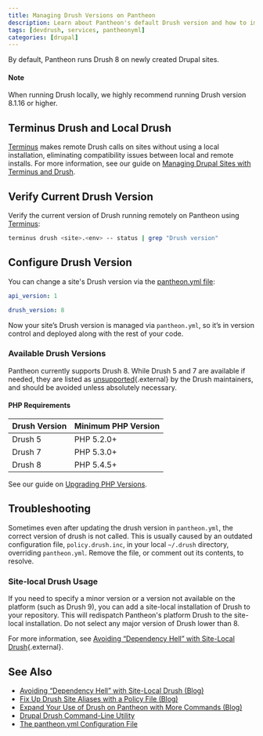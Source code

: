 ```yaml
---
title: Managing Drush Versions on Pantheon
description: Learn about Pantheon's default Drush version and how to implement site-local usage.
tags: [devdrush, services, pantheonyml]
categories: [drupal]
---
```

By default, Pantheon runs Drush 8 on newly created Drupal sites.

<div class="alert alert-info" role="alert">
<h4 class="info">Note</h4>
<p markdown="1">
When running Drush locally, we highly recommend running Drush version 8.1.16 or higher.
</p></div>

## Terminus Drush and Local Drush
[Terminus](/docs/terminus/) makes remote Drush calls on sites without using a local installation, eliminating compatibility issues between local and remote installs. For more information, see our guide on [Managing Drupal Sites with Terminus and Drush](/docs/guides/terminus-drupal-site-management/).

## Verify Current Drush Version
Verify the current version of Drush running remotely on Pantheon using [Terminus](/docs/terminus):
```bash
terminus drush <site>.<env> -- status | grep "Drush version"
```

## Configure Drush Version
You can change a site's Drush version via the [pantheon.yml file](/docs/pantheon-yml):
```yaml
api_version: 1

drush_version: 8
```
Now your site’s Drush version is managed via `pantheon.yml`, so it’s in version control and deployed along with the rest of your code.

### Available Drush Versions
Pantheon currently supports Drush 8. While Drush 5 and 7 are available if needed, they are listed as [unsupported](http://docs.drush.org/en/master/install/#drupal-compatibility){.external} by the Drush maintainers, and should be avoided unless absolutely necessary.

#### PHP Requirements

<table class="table  table-bordered table-responsive">
    <thead>
      <tr>
        <th>Drush Version</th>
        <th>Minimum PHP Version</th>
      </tr>
    </thead>
    <tbody>
      <tr>
        <td>Drush 5</td>
        <td>PHP 5.2.0+</td>
      </tr>
      <tr>
        <td>Drush 7</td>
        <td>PHP 5.3.0+</td>
      </tr>
      <tr>
        <td>Drush 8</td>
        <td>PHP 5.4.5+</td>
      </tr>
    </tbody>
</table>

See our guide on [Upgrading PHP Versions](/docs/php-versions/).

## Troubleshooting

Sometimes even after updating the drush version in `pantheon.yml`, the correct version of drush is not called. This is usually caused by an outdated configuration file, `policy.drush.inc`, in your local `~/.drush` directory, overriding `pantheon.yml`. Remove the file, or comment out its contents, to resolve.

### Site-local Drush Usage
If you need to specify a minor version or a version not available on the platform (such as Drush 9), you can add a site-local installation of Drush to your repository. This will redispatch Pantheon's platform Drush to the site-local installation. Do not select any major version of Drush lower than 8.

For more information, see [Avoiding “Dependency Hell” with Site-Local Drush](https://pantheon.io/blog/avoiding-dependency-hell-site-local-drush){.external}.

## See Also
- [Avoiding “Dependency Hell” with Site-Local Drush (Blog)](https://pantheon.io/blog/avoiding-dependency-hell-site-local-drush)
- [Fix Up Drush Site Aliases with a Policy File (Blog)](https://pantheon.io/blog/fix-drush-site-aliases-policy-file)
- [Expand Your Use of Drush on Pantheon with More Commands (Blog)](https://pantheon.io/blog/expand-use-drush-pantheon-more-commands)
- [Drupal Drush Command-Line Utility](/docs/drush)
- [The pantheon.yml Configuration File](/docs/pantheon-yml)
